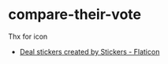 # compare-their-vote


Thx for icon
- <a href="https://www.flaticon.com/free-stickers/deal" title="deal stickers">Deal stickers created by Stickers - Flaticon</a>
